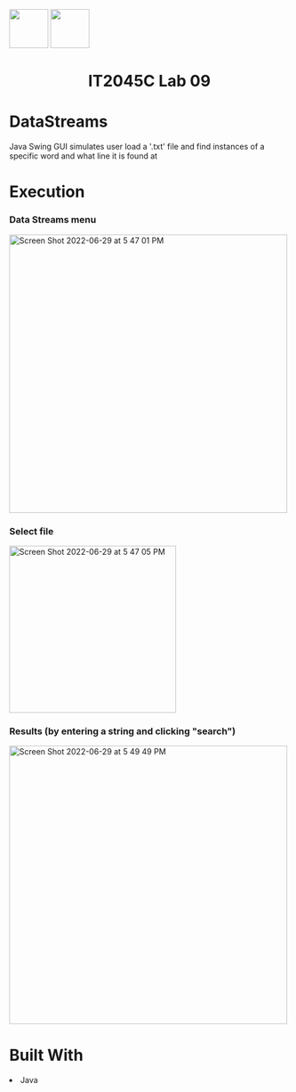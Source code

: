 <img width="70px" height="70px" src="https://user-images.githubusercontent.com/94927484/176516844-ef80e3b5-849b-41d0-a824-b736f8c75f6a.png#gh-light-mode-only">
<img width="70px" height="70px" src="https://user-images.githubusercontent.com/94927484/176516906-9ca35143-bb5b-41b1-9001-1ec77d5f065a.png#gh-dark-mode-only">

<h1 align="center">IT2045C Lab 09</h1>
<h1>DataStreams</h1>
<p>Java Swing GUI simulates user load a '.txt' file and find instances of a specific word and what line it is found at</p>

<h1>Execution</h1>

<h3>Data Streams menu</h3>
<img width="500" alt="Screen Shot 2022-06-29 at 5 47 01 PM" src="https://user-images.githubusercontent.com/94927484/176551466-e6dcdfe3-55aa-4627-9a2b-88cc1bbfb081.png">

<h3>Select file</h3>
<img width="300" alt="Screen Shot 2022-06-29 at 5 47 05 PM" src="https://user-images.githubusercontent.com/94927484/176551484-abc1b8fe-2670-4c24-b270-60f61f308d2f.png">

<h3>Results (by entering a string and clicking "search")</h3>
<img width="500" alt="Screen Shot 2022-06-29 at 5 49 49 PM" src="https://user-images.githubusercontent.com/94927484/176551498-d95b64a0-a872-4e6a-9564-83683d8a6982.png">


<h1>Built With</h1>
<li>Java</li>

